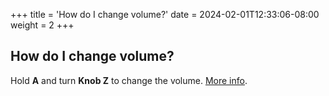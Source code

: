 +++
title = 'How do I change volume?'
date = 2024-02-01T12:33:06-08:00
weight = 2
+++

## How do I change volume?

Hold **A** and turn **Knob Z** to change the volume. [More info](#volume).